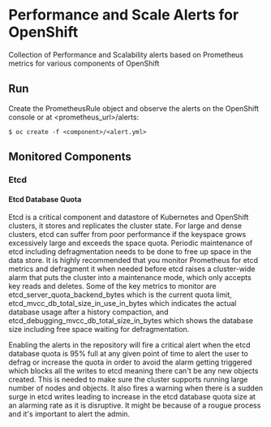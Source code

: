 # Performance and Scale Alerts for OpenShift
Collection of Performance and Scalability alerts based on Prometheus metrics for various components of OpenShift

## Run
Create the PrometheusRule object and observe the alerts on the OpenShift console or at <prometheus_url>/alerts:
```
$ oc create -f <component>/<alert.yml>
```

## Monitored Components

### Etcd

#### Etcd Database Quota
Etcd is a critical component and datastore of Kubernetes and OpenShift clusters, it stores and replicates the cluster state. For large and dense clusters, etcd can suffer from poor performance if the keyspace grows excessively large and exceeds the space quota. Periodic maintenance of etcd including defragmentation needs to be done to free up space in the data store. It is highly recommended that you monitor Prometheus for etcd metrics and defragment it when needed before etcd raises a cluster-wide alarm that puts the cluster into a maintenance mode, which only accepts key reads and deletes. Some of the key metrics to monitor are etcd_server_quota_backend_bytes which is the current quota limit, etcd_mvcc_db_total_size_in_use_in_bytes which indicates the actual database usage after a history compaction, and etcd_debugging_mvcc_db_total_size_in_bytes which shows the database size including free space waiting for defragmentation.

Enabling the alerts in the repository will fire a critical alert when the etcd database quota is 95% full at any given point of time to alert the user to defrag or increase the quota in order to avoid the alarm getting triggered which blocks all the writes to etcd meaning there can't be any new objects created. This is needed to make sure the cluster supports running large number of nodes and objects. It also fires a warning when there is a sudden surge in etcd writes leading to increase in the etcd database quota size at an alarming rate as it is disruptive. It might be because of a rougue process and it's important to alert the admin.

